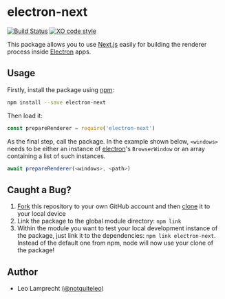 # electron-next

[![Build Status](https://travis-ci.org/leo/electron-next.svg?branch=master)](https://travis-ci.org/leo/electron-next)
[![XO code style](https://img.shields.io/badge/code_style-XO-5ed9c7.svg)](https://github.com/sindresorhus/xo)

This package allows you to use [Next.js](https://github.com/zeit/next.js) easily for building the renderer process inside [Electron](https://electron.atom.io) apps.

## Usage

Firstly, install the package using [npm](https://www.npmjs.com):

```bash
npm install --save electron-next
```

Then load it:

```js
const prepareRenderer = require('electron-next')
```

As the final step, call the package. In the example shown below, `<windows>` needs to be either an instance of [electron](https://electron.atom.io)'s `BrowserWindow` or an array containing a list of such instances.

```js
await prepareRenderer(<windows>, <path>)
```

## Caught a Bug?

1. [Fork](https://help.github.com/articles/fork-a-repo/) this repository to your own GitHub account and then [clone](https://help.github.com/articles/cloning-a-repository/) it to your local device
2. Link the package to the global module directory: `npm link`
3. Within the module you want to test your local development instance of the package, just link it to the dependencies: `npm link electron-next`. Instead of the default one from npm, node will now use your clone of the package!

## Author

- Leo Lamprecht ([@notquiteleo](https://twitter.com/notquiteleo))
